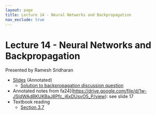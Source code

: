 ```yaml
---
layout: page
title: Lecture 14 - Neural Networks and Backpropagation
nav_exclude: true
---
```


# Lecture 14 - Neural Networks and Backpropagation

Presented by Ramesh Sridharan

- [Slides](https://docs.google.com/presentation/d/1wVtOEevcPt4Y9AbRGqYqYdZ1ndCkfPywH3_Sr2zfNKs/edit?usp=sharing) (Annotated)
  - [Solution to backpropagation discussion question](https://drive.google.com/file/d/11Kf_1fcqq_hQVY_PJVzLMn6dRCenusoa/view?usp=drive_link)
- Annotated notes from fa24](https://drive.google.com/file/d/1w-JSldWAdBKUKBaJ8Pfc_j6xDUsvO5_P/view): see slide 17 
- Textbook reading
  - [Section 3.7](https://data102.org/ds-102-book/content/chapters/03/07_neural_networks.html)
